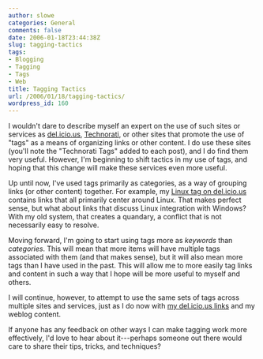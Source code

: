 ```yaml
---
author: slowe
categories: General
comments: false
date: 2006-01-18T23:44:38Z
slug: tagging-tactics
tags:
- Blogging
- Tagging
- Tags
- Web
title: Tagging Tactics
url: /2006/01/18/tagging-tactics/
wordpress_id: 160
---
```


I wouldn't dare to describe myself an expert on the use of such sites or services as [del.icio.us](http://del.icio.us/), [Technorati](http://www.technorati.com/), or other sites that promote the use of "tags" as a means of organizing links or other content. I do use these sites (you'll note the "Technorati Tags" added to each post), and I do find them very useful. However, I'm beginning to shift tactics in my use of tags, and hoping that this change will make these services even more useful.

Up until now, I've used tags primarily as categories, as a way of grouping links (or other content) together. For example, my [Linux tag on del.icio.us](http://del.icio.us/slowe/Linux) contains links that all primarily center around Linux. That makes perfect sense, but what about links that discuss Linux integration with Windows? With my old system, that creates a quandary, a conflict that is not necessarily easy to resolve.

Moving forward, I'm going to start using tags more as _keywords_ than _categories_. This will mean that more items will have multiple tags associated with them (and that makes sense), but it will also mean more tags than I have used in the past. This will allow me to more easily tag links and content in such a way that I hope will be more useful to myself and others.

I will continue, however, to attempt to use the same sets of tags across multiple sites and services, just as I do now with [my del.icio.us links](http://del.icio.us/slowe/) and my weblog content.

If anyone has any feedback on other ways I can make tagging work more effectively, I'd love to hear about it---perhaps someone out there would care to share their tips, tricks, and techniques?
